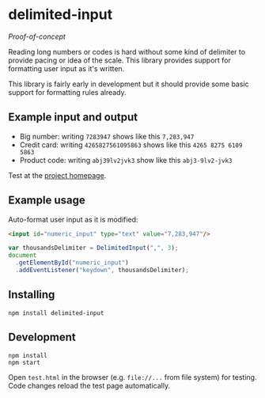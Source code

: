 # delimited-input

*Proof-of-concept*

Reading long numbers or codes is hard without some kind of delimiter to
provide pacing or idea of the scale. This library provides support for
formatting user input as it's written.

This library is fairly early in development but it should provide some basic
support for formatting rules already.


## Example input and output

- Big number: writing `7283947` shows like this `7,283,947`
- Credit card: writing `4265827561095863` shows like this `4265 8275 6109 5863`
- Product code: writing `abj39lv2jvk3` show like this `abj3-9lv2-jvk3`

Test at the [project homepage](https://teijo.github.io/delimited-input/).

## Example usage

Auto-format user input as it is modified:

```html
<input id="numeric_input" type="text" value="7,283,947"/>
```

```javascript
var thousandsDelimiter = DelimitedInput(",", 3);
document
  .getElementById("numeric_input")
  .addEventListener("keydown", thousandsDelimiter);
```


## Installing

```
npm install delimited-input
```


## Development

```
npm install
npm start
```

Open `test.html` in the browser (e.g. `file://...` from file system) for
testing. Code changes reload the test page automatically.
